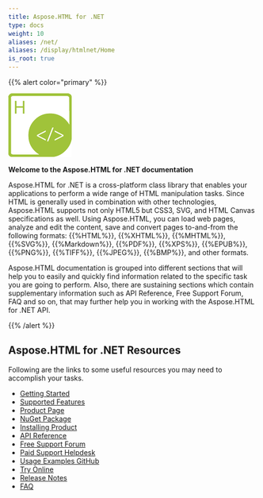 ```yaml
---
title: Aspose.HTML for .NET
type: docs
weight: 10
aliases: /net/
aliases: /display/htmlnet/Home
is_root: true
---
```


{{% alert color="primary" %}} 

![Aspose.HTML for .NET Product Logo](home_1.png)

**Welcome to the Aspose.HTML for .NET documentation**

Aspose.HTML for .NET is a cross-platform class library that enables your applications to perform a wide range of HTML manipulation tasks. Since HTML is generally used in combination with other technologies, Aspose.HTML supports not only HTML5 but CSS3, SVG, and HTML Canvas specifications as well. Using Aspose.HTML, you can load web pages, analyze and edit the content, save and convert pages to-and-from the following formats: {{%HTML%}}, {{%XHTML%}}, {{%MHTML%}}, {{%SVG%}}, {{%Markdown%}}, {{%PDF%}}, {{%XPS%}}, {{%EPUB%}}, {{%PNG%}}, {{%TIFF%}}, {{%JPEG%}}, {{%BMP%}}, and other formats.

Aspose.HTML documentation is grouped into different sections that will help you to easily and quickly find information related to the specific task you are going to perform. Also, there are sustaining sections which contain supplementary information such as API Reference, Free Support Forum, FAQ and so on, that may further help you in working with the Aspose.HTML for .NET API.

{{% /alert %}} 

## Aspose.HTML for .NET Resources

Following are the links to some useful resources you may need to accomplish your tasks.

- [Getting Started](/html/net/getting-started/)
- [Supported Features](/html/net/features-list/)
- [Product Page](https://products.aspose.com/html/net)
- [NuGet Package](https://www.nuget.org/packages/Aspose.Html/)
- [Installing Product](/html/net/installation/)
- [API Reference](https://apireference.aspose.com/html/net)
- [Free Support Forum](https://forum.aspose.com/c/html)
- [Paid Support Helpdesk](https://helpdesk.aspose.com/)
- [Usage Examples GitHub](https://github.com/aspose-html/Aspose.HTML-for-.NET)
- [Try Online](https://products.aspose.app/html/family)
- [Release Notes](/html/net/release-notes/)
- [FAQ](/html/net/faq/)
